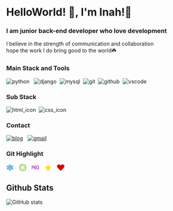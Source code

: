 # HelloWorld! 👋, I'm Inah!🤗
### I am junior back-end developer who love development
I believe in the strength of communication and collaboration <br/>
hope the work I do bring good to the world☘️

### Main Stack and Tools
<img src='https://user-images.githubusercontent.com/52025291/112718969-a63f3480-8f39-11eb-9c63-c63cdcacaee6.png' alt='python' height=35>&nbsp;&nbsp;&nbsp;<img src='https://user-images.githubusercontent.com/52025291/112719059-0cc45280-8f3a-11eb-8efe-f41b841d8ba8.png' alt='django' height=35>&nbsp;&nbsp;<img src='https://user-images.githubusercontent.com/52025291/112719128-878d6d80-8f3a-11eb-8d7f-e4413df16c2a.png' alt='mysql' height=35>&nbsp;&nbsp;<img src='https://user-images.githubusercontent.com/52025291/112719321-bfe17b80-8f3b-11eb-864a-5834ce327679.png' alt='git' height=35>&nbsp;&nbsp;<img src='https://user-images.githubusercontent.com/52025291/112719336-d4be0f00-8f3b-11eb-83bf-f200646a1c14.png' alt='github' height=35>&nbsp;&nbsp;<img src='https://user-images.githubusercontent.com/52025291/112719448-675eae00-8f3c-11eb-934f-d04aa9c0ffb4.png' alt='vscode' height=35>


### Sub Stack
<img src='https://user-images.githubusercontent.com/52025291/112719779-fc15db80-8f3d-11eb-951f-a17395320a1d.png' alt='html_icon' height=40>&nbsp;&nbsp;<img src='https://user-images.githubusercontent.com/52025291/112719916-cde4cb80-8f3e-11eb-8c5c-83660897709e.png' alt='css_icon' height=40>

### Contact
[<img src='https://user-images.githubusercontent.com/52025291/112719725-ae996e80-8f3d-11eb-8899-13fd3cd1718c.jpeg' alt='blog' height='30'>](https://velog.io/@inah-_-)&nbsp;&nbsp;&nbsp;[<img src='https://user-images.githubusercontent.com/52025291/112719812-30899780-8f3e-11eb-9df8-780501753dcc.png' alt='gmail' height=30>](mailto:hyejooworld@gmail.com)

### Git Highlight
<a href='https://archiveprogram.github.com/'><img src='https://raw.githubusercontent.com/acervenky/animated-github-badges/master/assets/acbadge.gif' width='20' height='20'></a> <a href='https://docs.github.com/en/developers'><img src='https://raw.githubusercontent.com/acervenky/animated-github-badges/master/assets/devbadge.gif' width='20' height='20'></a> <a href='https://github.com/pricing'><img src='https://raw.githubusercontent.com/acervenky/animated-github-badges/master/assets/pro.gif' width='20' height='20'></a> <a href='https://stars.github.com/'><img src='https://raw.githubusercontent.com/acervenky/animated-github-badges/master/assets/starbadge.gif' width='20' height='20'></a> <a href='https://docs.github.com/en/github/supporting-the-open-source-community-with-github-sponsors'><img src='https://raw.githubusercontent.com/acervenky/animated-github-badges/master/assets/sponsorbadge.gif' width='20' height='20'></a> 


## Github Stats

![GitHub stats](https://github-readme-stats.vercel.app/api?username=InahChoi&show_icons=true)
<!-- [![Top Langs](https://github-readme-stats.vercel.app/api/top-langs/?username=InahChoi)](https://github.com/anuraghazra/github-readme-stats) -->


